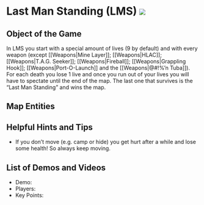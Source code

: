 Last Man Standing (LMS)
![](>http://pics.nexuizninjaz.com/images/v73uorgsp9f5stya1zx.jpg)
=================================================================

Object of the Game
------------------

In LMS you start with a special amount of lives (9 by default) and with every weapon (except [[Weapons|Mine Layer]]; [[Weapons|HLAC]]; [[Weapons|T.A.G. Seeker]]; [[Weapons|Fireball]]; [[Weapons|Grappling Hook]]; [[Weapons|Port-O-Launch]] and the [[Weapons|@\#!%’n Tuba]]). For each death you lose 1 live and once you run out of your lives you will have to spectate until the end of the map. The last one that survives is the “Last Man Standing” and wins the map.

Map Entities
------------

<Insert Map Entities here>

Helpful Hints and Tips
----------------------

- If you don’t move (e.g. camp or hide) you get hurt after a while and lose some health! So always keep moving.

List of Demos and Videos
------------------------

-   Demo: <Insert Demo or Video Here>
-   Players: <Insert Player Names Here>
-   Key Points: <Insert key points in match here>

